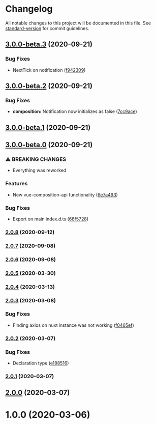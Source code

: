 # Changelog

All notable changes to this project will be documented in this file. See [standard-version](https://github.com/conventional-changelog/standard-version) for commit guidelines.

## [3.0.0-beta.3](https://github.com/rhangai/vue-submit/compare/v3.0.0-beta.2...v3.0.0-beta.3) (2020-09-21)


### Bug Fixes

* NextTick on notification ([f942309](https://github.com/rhangai/vue-submit/commit/f942309a701b8dbe93f8aad6d134459b880f412b))

## [3.0.0-beta.2](https://github.com/rhangai/vue-submit/compare/v3.0.0-beta.1...v3.0.0-beta.2) (2020-09-21)


### Bug Fixes

* **composition:** Notification now initializes as false ([7cc9ace](https://github.com/rhangai/vue-submit/commit/7cc9acee43adb8b300acb0dd7a8759d4b5117735))

## [3.0.0-beta.1](https://github.com/rhangai/vue-submit/compare/v3.0.0-beta.0...v3.0.0-beta.1) (2020-09-21)

## [3.0.0-beta.0](https://github.com/rhangai/vue-submit/compare/v2.0.8...v3.0.0-beta.0) (2020-09-21)


### ⚠ BREAKING CHANGES

* Everything was reworked

### Features

* New vue-composition-api functionality ([6e7a493](https://github.com/rhangai/vue-submit/commit/6e7a4934a0ea4b687f809e3c6bdf766cff8bc85f))


### Bug Fixes

* Export on main index.d.ts ([66f5728](https://github.com/rhangai/vue-submit/commit/66f5728c23c33cc38d4eff42229382b3f2bb7928))

### [2.0.8](https://github.com/rhangai/vue-submit/compare/v2.0.7...v2.0.8) (2020-09-12)

### [2.0.7](https://github.com/rhangai/vue-submit/compare/v2.0.6...v2.0.7) (2020-09-08)

### [2.0.6](https://github.com/rhangai/vue-submit/compare/v2.0.5...v2.0.6) (2020-09-08)

### [2.0.5](https://github.com/rhangai/vue-submit/compare/v2.0.4...v2.0.5) (2020-03-30)

### [2.0.4](https://github.com/rhangai/vue-submit/compare/v2.0.3...v2.0.4) (2020-03-13)

### [2.0.3](https://github.com/rhangai/vue-submit/compare/v2.0.2...v2.0.3) (2020-03-08)


### Bug Fixes

* Finding axios on nuxt instance was not working ([f0465ef](https://github.com/rhangai/vue-submit/commit/f0465ef31883ad9ac68c0c05aff9a7e5086ce9f2))

### [2.0.2](https://github.com/rhangai/vue-submit/compare/v2.0.1...v2.0.2) (2020-03-07)


### Bug Fixes

* Declaration type ([e188516](https://github.com/rhangai/vue-submit/commit/e188516caa8c44464509b1b27da8bdbd50df74c4))

### [2.0.1](https://github.com/rhangai/vue-submit/compare/v2.0.0...v2.0.1) (2020-03-07)

## [2.0.0](https://github.com/rhangai/vue-submit/compare/v1.0.0...v2.0.0) (2020-03-07)

<a name="1.0.0"></a>

# 1.0.0 (2020-03-06)
